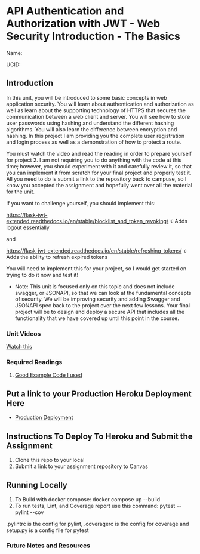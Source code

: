 # API Authentication and Authorization with JWT - Web Security Introduction - The Basics

Name:

UCID:

## Introduction

In this unit, you will be introduced to some basic concepts in web application security. You will learn about
authentication and authorization as well as learn about the supporting technology of HTTPS that secures the
communication between a web client and server. You will see how to store user passwords using hashing and understand the
different hashing algorithms. You will also learn the difference between encryption and hashing. In this project I am
providing you the complete user registration and login process as well as a demonstration of how to protect a route.

You must watch the video and read the reading in order to prepare yourself for project 2. I am not requiring you to do
anything with the code at this time; however, you should experiment with it and carefully review it, so that you can
implement it from scratch for your final project and properly test it. All you need to do is submit a link to the
repository back to campuse, so I know you accepted the assignment and hopefully went over all the material for the unit.

If you want to challenge yourself, you should implement this:

https://flask-jwt-extended.readthedocs.io/en/stable/blocklist_and_token_revoking/  <-Adds logout essentially

and

https://flask-jwt-extended.readthedocs.io/en/stable/refreshing_tokens/   <- Adds the ability to refresh expired tokens

You will need to implement this for your project, so I would get started on trying to do it now and test it!

* Note: This unit is focused only on this topic and does not include swagger, or JSONAPI, so that we can look at the
  fundamental concepts of security. We will be improving security and adding Swagger and JSONAPI spec back to the
  project over the next few lessons. Your final project will be to design and deploy a secure API that includes
  all the functionality that we have covered up until this point in the course.

### Unit Videos

[Watch this](https://youtu.be/B8UzrzECZzs)

### Required Readings

1. [Good Example Code I used](https://github.com/picsouds/flask-smorest-example-bookmanager)
## Put a link to your Production Heroku Deployment Here

* [Production Deployment]()

## Instructions To Deploy To Heroku and Submit the Assignment

1. Clone this repo to your local
2. Submit a link to your assignment repository to Canvas

## Running Locally

1. To Build with docker compose:
   docker compose up --build
2. To run tests, Lint, and Coverage report use this command: pytest --pylint --cov

.pylintrc is the config for pylint, .coveragerc is the config for coverage and setup.py is a config file for pytest

### Future Notes and Resources
